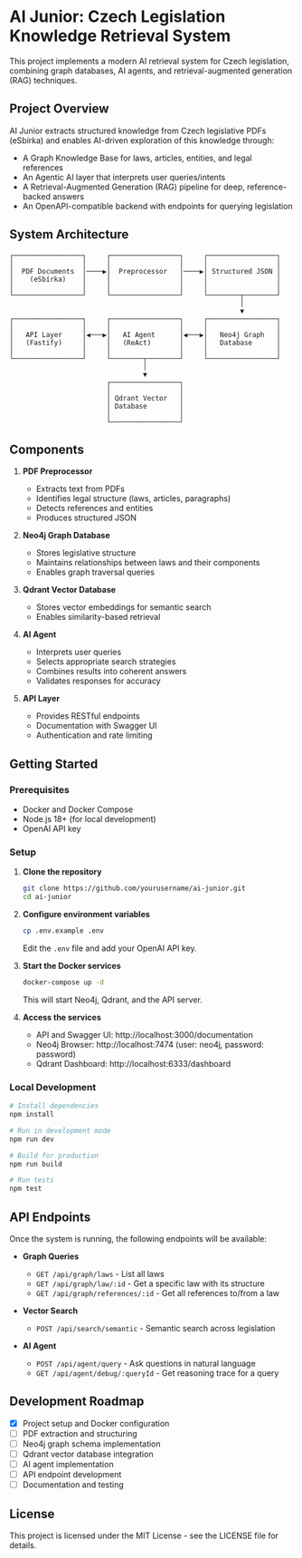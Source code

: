 # AI Junior: Czech Legislation Knowledge Retrieval System

This project implements a modern AI retrieval system for Czech legislation, combining graph databases, AI agents, and retrieval-augmented generation (RAG) techniques.

## Project Overview

AI Junior extracts structured knowledge from Czech legislative PDFs (eSbírka) and enables AI-driven exploration of this knowledge through:

- A Graph Knowledge Base for laws, articles, entities, and legal references
- An Agentic AI layer that interprets user queries/intents
- A Retrieval-Augmented Generation (RAG) pipeline for deep, reference-backed answers
- An OpenAPI-compatible backend with endpoints for querying legislation

## System Architecture

```
┌─────────────────┐     ┌─────────────────┐     ┌─────────────────┐
│                 │     │                 │     │                 │
│  PDF Documents  │────▶│  Preprocessor   │────▶│ Structured JSON │
│    (eSbírka)    │     │                 │     │                 │
│                 │     │                 │     │                 │
└─────────────────┘     └─────────────────┘     └────────┬────────┘
                                                         │
                                                         ▼
┌─────────────────┐     ┌─────────────────┐     ┌─────────────────┐
│                 │     │                 │     │                 │
│   API Layer     │◀───▶│   AI Agent      │◀───▶│   Neo4j Graph   │
│   (Fastify)     │     │   (ReAct)       │     │   Database      │
│                 │     │                 │     │                 │
└─────────────────┘     └────────┬────────┘     └─────────────────┘
                                 │
                                 ▼
                        ┌─────────────────┐
                        │                 │
                        │ Qdrant Vector   │
                        │ Database        │
                        │                 │
                        └─────────────────┘
```

## Components

1. **PDF Preprocessor**
    - Extracts text from PDFs
    - Identifies legal structure (laws, articles, paragraphs)
    - Detects references and entities
    - Produces structured JSON

2. **Neo4j Graph Database**
    - Stores legislative structure
    - Maintains relationships between laws and their components
    - Enables graph traversal queries

3. **Qdrant Vector Database**
    - Stores vector embeddings for semantic search
    - Enables similarity-based retrieval

4. **AI Agent**
    - Interprets user queries
    - Selects appropriate search strategies
    - Combines results into coherent answers
    - Validates responses for accuracy

5. **API Layer**
    - Provides RESTful endpoints
    - Documentation with Swagger UI
    - Authentication and rate limiting

## Getting Started

### Prerequisites

- Docker and Docker Compose
- Node.js 18+ (for local development)
- OpenAI API key

### Setup

1. **Clone the repository**

   ```bash
   git clone https://github.com/yourusername/ai-junior.git
   cd ai-junior
   ```

2. **Configure environment variables**

   ```bash
   cp .env.example .env
   ```

   Edit the `.env` file and add your OpenAI API key.

3. **Start the Docker services**

   ```bash
   docker-compose up -d
   ```

   This will start Neo4j, Qdrant, and the API server.

4. **Access the services**

    - API and Swagger UI: http://localhost:3000/documentation
    - Neo4j Browser: http://localhost:7474 (user: neo4j, password: password)
    - Qdrant Dashboard: http://localhost:6333/dashboard

### Local Development

```bash
# Install dependencies
npm install

# Run in development mode
npm run dev

# Build for production
npm run build

# Run tests
npm test
```

## API Endpoints

Once the system is running, the following endpoints will be available:

- **Graph Queries**
    - `GET /api/graph/laws` - List all laws
    - `GET /api/graph/law/:id` - Get a specific law with its structure
    - `GET /api/graph/references/:id` - Get all references to/from a law

- **Vector Search**
    - `POST /api/search/semantic` - Semantic search across legislation

- **AI Agent**
    - `POST /api/agent/query` - Ask questions in natural language
    - `GET /api/agent/debug/:queryId` - Get reasoning trace for a query

## Development Roadmap

- [x] Project setup and Docker configuration
- [ ] PDF extraction and structuring
- [ ] Neo4j graph schema implementation
- [ ] Qdrant vector database integration
- [ ] AI agent implementation
- [ ] API endpoint development
- [ ] Documentation and testing

## License

This project is licensed under the MIT License - see the LICENSE file for details.